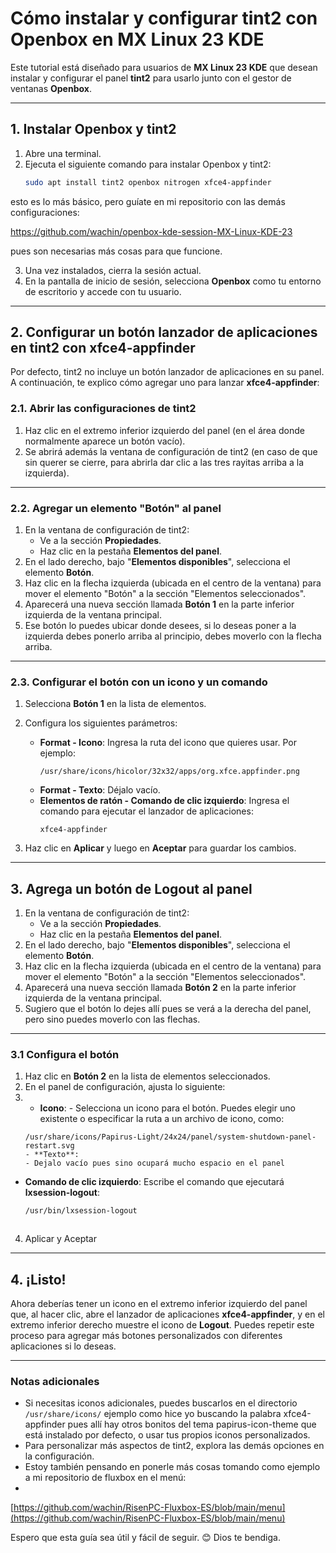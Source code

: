 
# **Cómo instalar y configurar tint2 con Openbox en MX Linux 23 KDE**

Este tutorial está diseñado para usuarios de **MX Linux 23 KDE** que desean instalar y configurar el panel **tint2** para usarlo junto con el gestor de ventanas **Openbox**.

---

## **1. Instalar Openbox y tint2**

1. Abre una terminal.
2. Ejecuta el siguiente comando para instalar Openbox y tint2:
   ```bash
   sudo apt install tint2 openbox nitrogen xfce4-appfinder
   ```
esto es lo más básico, pero guíate en mi repositorio con las demás configuraciones:

[https://github.com/wachin/openbox-kde-session-MX-Linux-KDE-23
](https://github.com/wachin/openbox-kde-session-MX-Linux-KDE-23)

pues son necesarias más cosas para que funcione.

3. Una vez instalados, cierra la sesión actual.
4. En la pantalla de inicio de sesión, selecciona **Openbox** como tu entorno de escritorio y accede con tu usuario.

---

## **2. Configurar un botón lanzador de aplicaciones en tint2 con xfce4-appfinder**

Por defecto, tint2 no incluye un botón lanzador de aplicaciones en su panel. A continuación, te explico cómo agregar uno para lanzar **xfce4-appfinder**:

### **2.1. Abrir las configuraciones de tint2**

1. Haz clic en el extremo inferior izquierdo del panel (en el área donde normalmente aparece un botón vacío).
2. Se abrirá además la ventana de configuración de tint2 (en caso de que sin querer se cierre, para abrirla dar clic a las tres rayitas arriba a la izquierda).

---

### **2.2. Agregar un elemento "Botón" al panel**

1. En la ventana de configuración de tint2:
   - Ve a la sección **Propiedades**.
   - Haz clic en la pestaña **Elementos del panel**.
2. En el lado derecho, bajo "**Elementos disponibles**", selecciona el elemento **Botón**.
3. Haz clic en la flecha izquierda (ubicada en el centro de la ventana) para mover el elemento "Botón" a la sección "Elementos seleccionados".
4. Aparecerá una nueva sección llamada **Botón 1** en la parte inferior izquierda de la ventana principal.
5. Ese botón lo puedes ubicar donde desees, si lo deseas poner a la izquierda debes ponerlo arriba al principio, debes moverlo con la flecha arriba.

---

### **2.3. Configurar el botón con un icono y un comando**

1. Selecciona **Botón 1** en la lista de elementos.
2. Configura los siguientes parámetros:
   - **Format - Icono**: Ingresa la ruta del icono que quieres usar. Por ejemplo:
     ```
     /usr/share/icons/hicolor/32x32/apps/org.xfce.appfinder.png
     ```
   - **Format - Texto**: Déjalo vacío.
   - **Elementos de ratón - Comando de clic izquierdo**: Ingresa el comando para ejecutar el lanzador de aplicaciones:
     ```
     xfce4-appfinder
     ```

3. Haz clic en **Aplicar** y luego en **Aceptar** para guardar los cambios.

---

## 3. **Agrega un botón de Logout al panel**

1. En la ventana de configuración de tint2:
   - Ve a la sección **Propiedades**.
   - Haz clic en la pestaña **Elementos del panel**.
2. En el lado derecho, bajo "**Elementos disponibles**", selecciona el elemento **Botón**.
3. Haz clic en la flecha izquierda (ubicada en el centro de la ventana) para mover el elemento "Botón" a la sección "Elementos seleccionados".
4. Aparecerá una nueva sección llamada **Botón 2** en la parte inferior izquierda de la ventana principal.
5. Sugiero que el botón lo dejes allí pues se verá a la derecha del panel, pero sino puedes moverlo con las flechas.

---

### **3.1 Configura el botón**
1. Haz clic en **Botón 2** en la lista de elementos seleccionados.
2. En el panel de configuración, ajusta lo siguiente:
3.    - **Icono**:
     - Selecciona un icono para el botón. Puedes elegir uno existente o especificar la ruta a un archivo de icono, como:
       ```
       /usr/share/icons/Papirus-Light/24x24/panel/system-shutdown-panel-restart.svg
       - **Texto**:
       - Dejalo vacío pues sino ocupará mucho espacio en el panel
       
   - **Comando de clic izquierdo**: Escribe el comando que ejecutará **lxsession-logout**:
     ```bash
     /usr/bin/lxsession-logout
     ```
     

       ```
4. Aplicar y Aceptar

---

## **4. ¡Listo!**

Ahora deberías tener un icono en el extremo inferior izquierdo del panel que, al hacer clic, abre el lanzador de aplicaciones **xfce4-appfinder**, y en el extremo inferior derecho muestre el icono de **Logout**. Puedes repetir este proceso para agregar más botones personalizados con diferentes aplicaciones si lo deseas.

---

### **Notas adicionales**

- Si necesitas iconos adicionales, puedes buscarlos en el directorio `/usr/share/icons/` ejemplo como hice yo buscando la palabra xfce4-appfinder pues allí hay otros bonitos del tema papirus-icon-theme que está instalado por defecto, o usar tus propios iconos personalizados.
- Para personalizar más aspectos de tint2, explora las demás opciones en la configuración.
- Estoy también pensando en ponerle más cosas tomando como ejemplo a mi repositorio de fluxbox en el menú:
- 
[https://github.com/wachin/RisenPC-Fluxbox-ES/blob/main/menu](https://github.com/wachin/RisenPC-Fluxbox-ES/blob/main/menu)

Espero que esta guía sea útil y fácil de seguir. 😊 Dios te bendiga.
